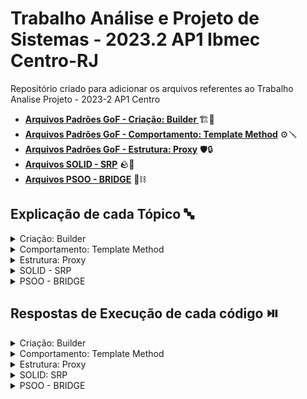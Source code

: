 # Trabalho Análise e Projeto de Sistemas - 2023.2 AP1 Ibmec Centro-RJ
Repositório criado para adicionar os arquivos referentes ao Trabalho Analise Projeto - 2023-2 AP1 Centro

- **[Arquivos Padrões GoF - Criação: Builder ](https://github.com/IgorMariano25/trabalho-analise-e-projeto-AP1/tree/main/PADROES%20-%20GOF/Criacao%20-%20BUILDER/JAVA)** 🏗️🚧
- **[Arquivos Padrões GoF - Comportamento: Template Method](https://github.com/IgorMariano25/trabalho-analise-e-projeto-AP1/tree/main/PADROES%20-%20GOF/Comportamento%20-%20TEMPLATE%20METHOD/JAVA)** ⚙️🪛
- **[Arquivos Padrões GoF - Estrutura: Proxy](https://github.com/IgorMariano25/trabalho-analise-e-projeto-AP1/tree/main/PADROES%20-%20GOF/Estrutura%20-%20PROXY/JAVA)** 🛡️🔒
- **[Arquivos SOLID - SRP](https://github.com/IgorMariano25/trabalho-analise-e-projeto-AP1/tree/main/SOLID/SRP/JAVA)** 🪨🧱
- **[Arquivos PSOO - BRIDGE](https://github.com/IgorMariano25/trabalho-analise-e-projeto-AP1/tree/main/PSOO/BRIDGE)** 🌉⛓️

## Explicação de cada Tópico 🔤
<details>
<summary>Criação: Builder</summary>
   
O padrão Builder é uma técnica de design de software que simplifica a criação de objetos complexos passo a passo. Imagine que você está construindo uma casa com muitos detalhes personalizáveis, como o tipo de telhado, o número de quartos, a cor das paredes e assim por diante. Usar um único método de construção para especificar todos esses detalhes seria complicado e difícil de entender.
   
Para resolver esse problema, o padrão Builder envolve a criação de um "construtor" separado para o objeto, que é como um formulário de pedido de casa personalizada. Você preenche o formulário passo a passo, escolhendo o tipo de telhado, o número de quartos e assim por diante. Uma vez que você tenha preenchido todos os detalhes que deseja, você "constrói" a casa. O construtor então usa as informações fornecidas no formulário para criar a casa com os detalhes específicos que você escolheu.

Isso torna a construção de objetos mais intuitiva, flexível e legível, especialmente quando você tem muitos parâmetros opcionais ou quando a ordem em que os atributos são configurados é importante. O padrão Builder é uma ferramenta valiosa para criar objetos complexos de forma organizada e compreensível, evitando a necessidade de construtores com muitos parâmetros.
</details>

<details>
<summary>Comportamento: Template Method</summary>

O Comportamento "Template Method" é um padrão de projeto de software que define a estrutura básica de um algoritmo em uma classe base (ou superclasse) e permite que subclasses específicas forneçam implementações detalhadas para partes desse algoritmo. Em termos simples, ele cria um "modelo" ou "template" para um processo e deixa partes específicas desse processo serem preenchidas por classes filhas.

A ideia por trás do Comportamento "Template Method" é separar o esqueleto do algoritmo das etapas específicas que podem variar de uma subclasse para outra. Isso ajuda a promover a reutilização de código e facilita a manutenção, pois as mudanças em partes comuns do algoritmo podem ser feitas na classe base, afetando todas as subclasses.

Em resumo, o Comportamento "Template Method" é uma abordagem de design que permite definir um padrão geral para a execução de um processo e permite que subclasses personalizem partes específicas desse processo de acordo com suas necessidades.
</details>

<details>
<summary>Estrutura: Proxy</summary>

Uma estrutura de proxy é um componente intermediário que atua como um intermediário entre um cliente e um servidor. Sua função principal é facilitar e controlar o acesso dos clientes aos recursos do servidor. Isso é feito de várias maneiras, incluindo:

Encaminhamento de Requisições: O proxy recebe as solicitações dos clientes e encaminha essas solicitações para o servidor correspondente.

Cache: Muitas vezes, o proxy armazena em cache as respostas do servidor para solicitações frequentes dos clientes. Isso pode melhorar o desempenho e reduzir a carga no servidor.

Controle de Acesso: O proxy pode ser configurado para controlar quem pode acessar o servidor, com base em regras predefinidas. Isso ajuda a reforçar a segurança.

Anonimato: Alguns proxies são usados para ocultar o endereço IP do cliente, protegendo sua privacidade na internet.

Balanceamento de Carga: Proxies podem distribuir o tráfego entre vários servidores, garantindo que nenhum deles fique sobrecarregado.

Filtragem de Conteúdo: Proxies podem ser configurados para bloquear ou filtrar determinados tipos de conteúdo da web, como sites maliciosos ou inadequados.

Em resumo, uma estrutura de proxy é uma camada intermediária que gerencia e otimiza a comunicação entre clientes e servidores, oferecendo controle, segurança e melhoria de desempenho.
</details>

<details>
<summary>SOLID - SRP</summary>

O SOLID é um conjunto de princípios de design de software que ajudam a criar código mais limpo, flexível e fácil de manter. O SRP, ou Princípio da Responsabilidade Única (Single Responsibility Principle), é o primeiro desses princípios e sugere o seguinte:

**Cada classe deve ter uma única responsabilidade.**

Isso significa que uma classe deve ter apenas um motivo para mudar. Em outras palavras, ela deve ter uma tarefa específica e não deve estar sobrecarregada com várias responsabilidades diferentes. Manter uma única responsabilidade em cada classe torna o código mais organizado, compreensível e facilita a manutenção, pois as mudanças em uma responsabilidade não afetam outras partes do sistema de forma inesperada.
</details>

<details>
<summary>PSOO - BRIDGE </summary>

No contexto de programação Java, "BRIDGE" geralmente se refere ao padrão de design de software chamado "Bridge Pattern". Este padrão é usado para separar uma classe abstrata de sua implementação, permitindo que ambas possam evoluir independentemente sem afetar uma à outra.

Em termos simples, o Bridge Pattern é usado quando você tem uma hierarquia de classes com duas dimensões de variação. Uma dimensão é representada pela classe abstrata, que define a interface principal, e a outra dimensão é representada pelas implementações concretas que implementam essa interface.

Isso permite que você tenha diferentes implementações para a mesma interface sem que elas estejam fortemente acopladas. Isso é útil quando você precisa alterar ou adicionar implementações sem afetar o código que usa a interface abstrata.

Em resumo, o Bridge Pattern é uma técnica de design usada em programação Java para separar uma abstração (classe abstrata) de sua implementação (classes concretas) para tornar o sistema mais flexível e de fácil manutenção.
</details>

## Respostas de Execução de cada código ⏯️
<details>
<summary>Criação: Builder</summary>

```Java
   Carro construído com sucesso !
------------------------------
Marca: Ferrari
Moodelo: 458 Italia
Ano de Fabricação: 2015
Número de Portas: 2
Potência do Motor: 2.6
------------------------------
```
</details>

<details>
<summary>Comportamento: Template Method</summary>

```Java
---------------------------------------
    Iniciando Leitura de Documentos      
---------------------------------------  

Abrindo documento DOC: Documento.csv
Extraindo dados de um documento DOC
Status da leitura: Lendo arquvivo...
Leitura concluída com sucesso !
Fechando documento DOC: Documento.csv

---------- Próximo Arquivo ----------
Abrindo documento CSV: Documento.csv
Extraindo dados de um documento CSV
Status da leitura: Lendo arquvivo...
Leitura concluída com sucesso !
Fechando documento CSV: Documento.csv

---------- Próximo Arquivo ----------
Abrindo documento PDF: Documento.pdf
Extraindo dados de um documento PDF
Status da leitura: Lendo arquvivo...
Leitura concluída com sucesso !
Fechando documento PDF: Documento.pdf

---------------------------------------
   Leitura Finalizada com sucesso !    
---------------------------------------
```
</details>

<details>
<summary>Estrutura: Proxy</summary>

```Java
------------------------------------------------
 [ OK ] Acesso Permitido: Credenciais Corretas  
------------------------------------------------
Acessando o recurso real: Recurso A
------------------------------------------------
 [ X ] Acesso negado: Credenciais Inválidas     
------------------------------------------------
Você não tem permissão para acessar o recurso: Recurso B
```
</details>

<details>
<summary>SOLID: SRP</summary>

```Java
  Antes de aplicar o SRP  
----------------------------
Relatório do Funcionário:
Nome: João
Salário: 5000.0

  Depois de aplicar o SRP  
----------------------------
Relatório do Funcionário:
Nome: João
Salário: 5000.0
```
</details>

<details>
<summary>PSOO - BRIDGE</summary>

```Java
API1 desenha o círculo no ponto (1, 2) com raio 3
API2 desenha o círculo no ponto (5, 7) com raio 11
```
</details>
